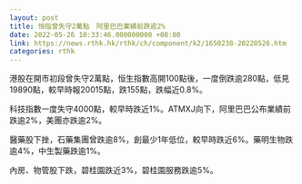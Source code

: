 ```yaml
---
layout: post
title: 恒指曾失守2萬點　阿里巴巴業績前跌逾2%
date: 2022-05-26 10:33:46.000000000 +08:00
link: https://news.rthk.hk/rthk/ch/component/k2/1650238-20220526.htm
categories: rthk
---
```


港股在開市初段曾失守2萬點，恒生指數高開100點後，一度倒跌逾280點，低見19890點，較早時報20015點，跌155點，跌幅近0.8%。

科技指數一度失守4000點，較早時跌近1%。ATMXJ向下，阿里巴巴公布業績前跌逾2%，美團亦跌逾2%。

醫藥股下挫，石藥集團曾跌逾8%，創最少1年低位，較早時跌近6%。藥明生物跌逾4%，中生製藥跌逾1%。

內房、物管股下跌，碧桂園跌近3%，碧桂園服務跌逾5%。
